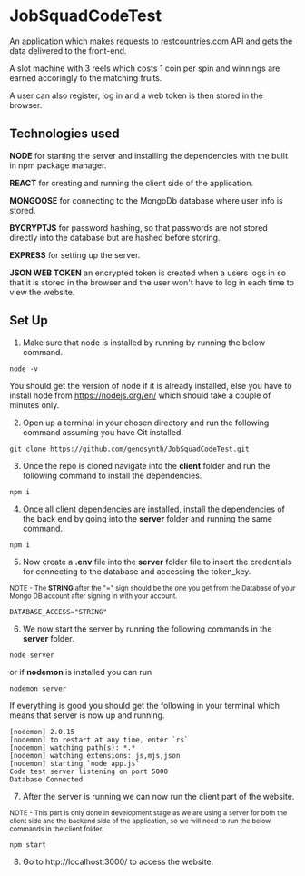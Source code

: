 # JobSquadCodeTest

An application which makes requests to restcountries.com API and gets the data delivered to the front-end.

A slot machine with 3 reels which costs 1 coin per spin and winnings are earned accoringly to the matching fruits.

A user can also register, log in and a web token is then stored in the browser.

## Technologies used

**NODE** for starting the server and installing the dependencies with the built in npm package manager.

**REACT** for creating and running the client side of the application.

**MONGOOSE** for connecting to the MongoDb database where user info is stored.

**BYCRYPTJS** for password hashing, so that passwords are not stored directly into the database but are hashed before storing.

**EXPRESS** for setting up the server.

**JSON WEB TOKEN** an encrypted token is created when a users logs in so that it is stored in the browser and the user won't have to log in each time to view the website.


## Set Up 

1. Make sure that node is installed by running by running the below command.

```
node -v
```

You should get the version of node if it is already installed, else you have to install node from https://nodejs.org/en/ which should take a couple of minutes only.

2. Open up a terminal in your chosen directory and run the following command assuming you have Git installed.
```
git clone https://github.com/genosynth/JobSquadCodeTest.git

```

3. Once the repo is cloned navigate into the **client** folder and run the following command to install the dependencies.

```
npm i
```

4. Once all client dependencies are installed, install the dependencies of the back end by going into the **server** folder and running the same command.

```
npm i
```

5. Now create a **.env** file into the **server** folder file to insert the credentials for connecting to the database and accessing the token_key.

<sup>NOTE - The **STRING** after the "=" sign should be the one you get from the Database of your Mongo DB account after signing in with your account.<sup>

```
DATABASE_ACCESS="STRING"
```


6. We now start the server by running the following commands in the **server** folder.

```
node server
```
or if **nodemon** is installed you can run

```
nodemon server
```

If everything is good you should get the following in your terminal which means that server is now up and running.
```
[nodemon] 2.0.15
[nodemon] to restart at any time, enter `rs`
[nodemon] watching path(s): *.*
[nodemon] watching extensions: js,mjs,json  
[nodemon] starting `node app.js`
Code test server listening on port 5000
Database Connected
```

7. After the server is running we can now run the client part of the website.

<sup>NOTE - This part is only done in development stage as we are using a server for both the client side and the backend side of the application, so we will need to run the below commands in the client folder.<sup>

```
npm start 
```

8. Go to http://localhost:3000/ to access the website.